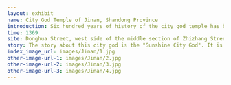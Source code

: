 ```yaml
---
layout: exhibit
name: City God Temple of Jinan, Shandong Province
introduction: Six hundred years of history of the city god temple has become a "rental house", the temple lived in some small vendors and other tenants. It is understood that the Jinan Governor City God Temple, which has a history of 646 years, is the largest existing city god temple in Shandong. This city god temple as early as 1979 was listed as the first batch of cultural relics protection units in Jinan, but because of various reasons, the building has not been timely protected and repaired, the only remaining mountain gate, two doors, the stage and severe other painful further destruction, the roof has grown 1 meter high small trees.
time: 1369
site: Donghua Street, west side of the middle section of Zhizhang Street, Lixia District, Jinan
story: The story about this city god is the "Sunshine City God". It is said that whenever there was a severe drought, the county government of Licheng would organise a visit to the County City God Temple to pray for rain. After worshipping the god, they would invite him down from his throne and carry him to the courtyard to dry in the sun, and only when it rained would the god be returned to his throne, meaning "no dinner until you finish your work". This is the custom of the old Jinan people to "sunbathe the City God". Every year, a ceremony is held on the Qingming Festival, the 15th day of the seventh month and the first day of the tenth month. The people carry the county city god to the General City God Temple on General Temple Street to meet with the city gods of Jinan Prefecture and other states and counties and then march into the Governor's City God Temple on Donghua Street to meet with the Governor, which is a spectacular and lively scene.
index_image_url: images/Jinan/1.jpg
other-image-url-1: images/Jinan/2.jpg
other-image-url-2: images/Jinan/3.jpg
other-image-url-3: images/Jinan/4.jpg
---
```

